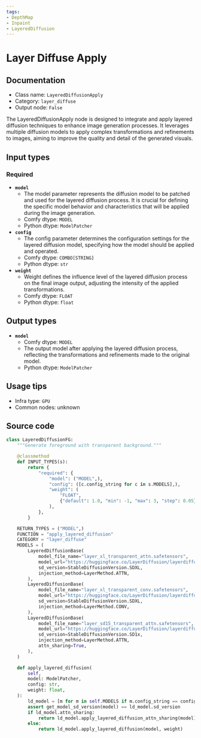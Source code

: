```yaml
---
tags:
- DepthMap
- Inpaint
- LayeredDiffusion
---
```


# Layer Diffuse Apply
## Documentation
- Class name: `LayeredDiffusionApply`
- Category: `layer_diffuse`
- Output node: `False`

The LayeredDiffusionApply node is designed to integrate and apply layered diffusion techniques to enhance image generation processes. It leverages multiple diffusion models to apply complex transformations and refinements to images, aiming to improve the quality and detail of the generated visuals.
## Input types
### Required
- **`model`**
    - The model parameter represents the diffusion model to be patched and used for the layered diffusion process. It is crucial for defining the specific model behavior and characteristics that will be applied during the image generation.
    - Comfy dtype: `MODEL`
    - Python dtype: `ModelPatcher`
- **`config`**
    - The config parameter determines the configuration settings for the layered diffusion model, specifying how the model should be applied and operated.
    - Comfy dtype: `COMBO[STRING]`
    - Python dtype: `str`
- **`weight`**
    - Weight defines the influence level of the layered diffusion process on the final image output, adjusting the intensity of the applied transformations.
    - Comfy dtype: `FLOAT`
    - Python dtype: `float`
## Output types
- **`model`**
    - Comfy dtype: `MODEL`
    - The output model after applying the layered diffusion process, reflecting the transformations and refinements made to the original model.
    - Python dtype: `ModelPatcher`
## Usage tips
- Infra type: `GPU`
- Common nodes: unknown


## Source code
```python
class LayeredDiffusionFG:
    """Generate foreground with transparent background."""

    @classmethod
    def INPUT_TYPES(s):
        return {
            "required": {
                "model": ("MODEL",),
                "config": ([c.config_string for c in s.MODELS],),
                "weight": (
                    "FLOAT",
                    {"default": 1.0, "min": -1, "max": 3, "step": 0.05},
                ),
            },
        }

    RETURN_TYPES = ("MODEL",)
    FUNCTION = "apply_layered_diffusion"
    CATEGORY = "layer_diffuse"
    MODELS = (
        LayeredDiffusionBase(
            model_file_name="layer_xl_transparent_attn.safetensors",
            model_url="https://huggingface.co/LayerDiffusion/layerdiffusion-v1/resolve/main/layer_xl_transparent_attn.safetensors",
            sd_version=StableDiffusionVersion.SDXL,
            injection_method=LayerMethod.ATTN,
        ),
        LayeredDiffusionBase(
            model_file_name="layer_xl_transparent_conv.safetensors",
            model_url="https://huggingface.co/LayerDiffusion/layerdiffusion-v1/resolve/main/layer_xl_transparent_conv.safetensors",
            sd_version=StableDiffusionVersion.SDXL,
            injection_method=LayerMethod.CONV,
        ),
        LayeredDiffusionBase(
            model_file_name="layer_sd15_transparent_attn.safetensors",
            model_url="https://huggingface.co/LayerDiffusion/layerdiffusion-v1/resolve/main/layer_sd15_transparent_attn.safetensors",
            sd_version=StableDiffusionVersion.SD1x,
            injection_method=LayerMethod.ATTN,
            attn_sharing=True,
        ),
    )

    def apply_layered_diffusion(
        self,
        model: ModelPatcher,
        config: str,
        weight: float,
    ):
        ld_model = [m for m in self.MODELS if m.config_string == config][0]
        assert get_model_sd_version(model) == ld_model.sd_version
        if ld_model.attn_sharing:
            return ld_model.apply_layered_diffusion_attn_sharing(model)
        else:
            return ld_model.apply_layered_diffusion(model, weight)

```
